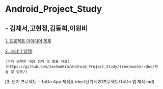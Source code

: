 # Android_Project_Study

## - 김재서,고현정,김동희,이원비

[1. 프로젝트 아이디어 목록](./doc/project_list.md)

[2. 스터디 일정!](./doc/study_schedule.md)

	[각자 공부한 내용 정리 및 발표 자료](https://github.com/JaeSeoKim/Android_Project_Study/tree/master/doc/학습 및 발표/)

[3. 단기 프로젝트 - ToDo App 제작](./doc/단기%20프로젝트/ToDo 앱 제작.md)


